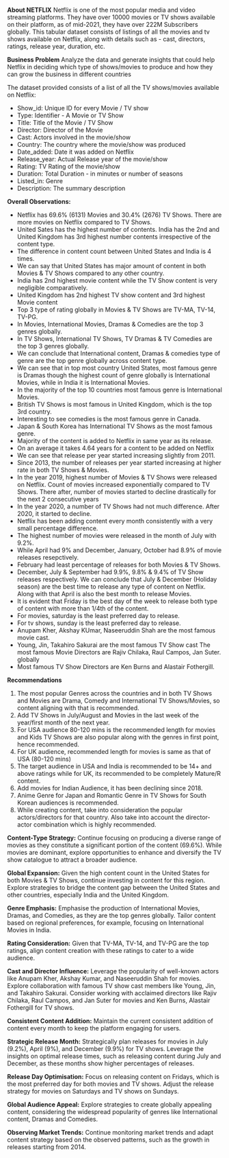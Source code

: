 **About NETFLIX**
Netflix is one of the most popular media and video streaming platforms. They have over 10000 movies or TV shows available on their platform, as of mid-2021, they have over 222M Subscribers globally. This tabular dataset consists of listings of all the movies and tv shows available on Netflix, along with details such as - cast, directors, ratings, release year, duration, etc.

**Business Problem**
Analyze the data and generate insights that could help Netflix in deciding which type of shows/movies to produce and how they can grow the business in different countries

The dataset provided consists of a list of all the TV shows/movies available on Netflix:

- Show_id: Unique ID for every Movie / TV show
- Type: Identifier - A Movie or TV Show
- Title: Title of the Movie / TV Show
- Director: Director of the Movie
- Cast: Actors involved in the movie/show
- Country: The country where the movie/show was produced
- Date_added: Date it was added on Netflix
- Release_year: Actual Release year of the movie/show
- Rating: TV Rating of the movie/show
- Duration: Total Duration - in minutes or number of seasons
- Listed_in: Genre
- Description: The summary description

**Overall Observations:**

- Netflix has 69.6% (6131) Movies and 30.4% (2676) TV Shows. There are more movies on Netflix compared to TV Shows.
- United Sates has the highest number of contents. India has the 2nd and United Kingdom has 3rd highest number contents irrespective of the content type.
- The difference in content count between United States and India is 4 times.
- We can say that United States has major amount of content in both Movies & TV Shows compared to any other country.
- India has 2nd highest movie content while the TV Show content is very negligible comparatively.
- United Kingdom has 2nd highest TV show content and 3rd highest Movie content
- Top 3 type of rating globally in Movies & TV Shows are TV-MA, TV-14, TV-PG.
- In Movies, International Movies, Dramas & Comedies are the top 3 genres globally.
- In TV Shows, International TV Shows, TV Dramas & TV Comedies are the top 3 genres globally.
- We can conclude that International content, Dramas & comedies type of genre are the top genre globally across content type.
- We can see that in top most country United States, most famous genre is Dramas though the highest count of genre globally is International Movies, while in India it is International Movies.
- In the majority of the top 10 countries most famous genre is International Movies.
- British TV Shows is most famous in United Kingdom, which is the top 3rd country.
- Interesting to see comedies is the most famous genre in Canada.
- Japan & South Korea has International TV Shows as the most famous genre.
- Majority of the content is added to Netflix in same year as its release.
- On an average it takes 4.64 years for a content to be added on Netflix
- We can see that release per year started increasing slightly from 2011.
- Since 2013, the number of releases per year started increasing at higher rate in both TV Shows & Movies.
- In the year 2019, highest number of Movies & TV Shows were released on Netflix. Count of movies increased exponentially compared to TV Shows. There after, number of movies started to decline drastically for the next 2 consecutive years
- In the year 2020, a number of TV Shows had not much difference. After 2020, it started to decline.
- Netflix has been adding content every month consistently with a very small percentage difference.
- The highest number of movies were released in the month of July with 9.2%.
- While April had 9% and December, January, October had 8.9% of movie releases resepctively.
- February had least percentage of releases for both Movies & TV Shows.
- December, July & September had 9.9%, 9.8% & 9.4% of TV Show releases respectively. We can conclude that July & December (Holiday season) are the best time to release any type of content on Netflix. Along with that April is also the best month to release Movies.
- It is evident that Friday is the best day of the week to release both type of content with more than 1/4th of the content.
- For movies, saturday is the least preferred day to release.
- For tv shows, sunday is the least preferred day to release.
- Anupam Kher, Akshay KUmar, Naseeruddin Shah are the most famous movie cast.
- Young, Jin, Takahiro Sakurai are the most famous TV Show cast
The most famous Movie Directors are Rajiv Chilaka, Raul Campos, Jan Suter. globally
- Most famous TV Show Directors are Ken Burns and Alastair Fothergill.

**Recommendations**

1) The most popular Genres across the countries and in both TV Shows and Movies are Drama, Comedy and International TV Shows/Movies, so content aligning with that is recommended.
2) Add TV Shows in July/August and Movies in the last week of the year/first month of the next year.
3) For USA audience 80-120 mins is the recommended length for movies and Kids TV Shows are also popular along with the genres in first point, hence recommended.
4) For UK audience, recommended length for movies is same as that of USA (80-120 mins)
5) The target audience in USA and India is recommended to be 14+ and above ratings while for UK, its recommended to be completely Mature/R content.
6) Add movies for Indian Audience, it has been declining since 2018.
7) Anime Genre for Japan and Romantic Genre in TV Shows for South Korean audiences is recommended.
8) While creating content, take into consideration the popular actors/directors for that country. Also take into account the director-actor combination which is highly recommended.

**Content-Type Strategy:**
Continue focusing on producing a diverse range of movies as they constitute a significant portion of the content (69.6%).
While movies are dominant, explore opportunities to enhance and diversify the TV show catalogue to attract a broader audience.

**Global Expansion:**
Given the high content count in the United States for both Movies & TV Shows, continue investing in content for this region.
Explore strategies to bridge the content gap between the United States and other countries, especially India and the United Kingdom.

**Genre Emphasis:**
Emphasise the production of International Movies, Dramas, and Comedies, as they are the top genres globally.
Tailor content based on regional preferences, for example, focusing on International Movies in India.

**Rating Consideration:**
Given that TV-MA, TV-14, and TV-PG are the top ratings, align content creation with these ratings to cater to a wide audience.

**Cast and Director Influence:**
Leverage the popularity of well-known actors like Anupam Kher, Akshay Kumar, and Naseeruddin Shah for movies.
Explore collaboration with famous TV show cast members like Young, Jin, and Takahiro Sakurai.
Consider working with acclaimed directors like Rajiv Chilaka, Raul Campos, and Jan Suter for movies and Ken Burns, Alastair Fothergill for TV shows.

**Consistent Content Addition:**
Maintain the current consistent addition of content every month to keep the platform engaging for users.

**Strategic Release Month:**
Strategically plan releases for movies in July (9.2%), April (9%), and December (9.9%) for TV shows.
Leverage the insights on optimal release times, such as releasing content during July and December, as these months show higher percentages of releases.

**Release Day Optimisation:**
Focus on releasing content on Fridays, which is the most preferred day for both movies and TV shows.
Adjust the release strategy for movies on Saturdays and TV shows on Sundays.

**Global Audience Appeal:**
Explore strategies to create globally appealing content, considering the widespread popularity of genres like International content, Dramas and Comedies.

**Observing Market Trends:**
Continue monitoring market trends and adapt content strategy based on the observed patterns, such as the growth in releases starting from 2014.
